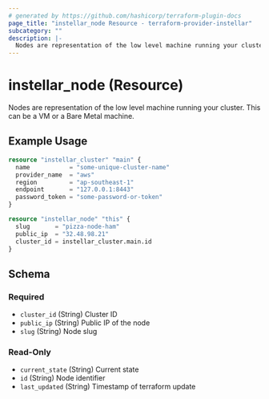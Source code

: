 ```yaml
---
# generated by https://github.com/hashicorp/terraform-plugin-docs
page_title: "instellar_node Resource - terraform-provider-instellar"
subcategory: ""
description: |-
  Nodes are representation of the low level machine running your cluster. This can be a VM or a Bare Metal machine.
---
```


# instellar_node (Resource)

Nodes are representation of the low level machine running your cluster. This can be a VM or a Bare Metal machine.

## Example Usage

```terraform
resource "instellar_cluster" "main" {
  name           = "some-unique-cluster-name"
  provider_name  = "aws"
  region         = "ap-southeast-1"
  endpoint       = "127.0.0.1:8443"
  password_token = "some-password-or-token"
}

resource "instellar_node" "this" {
  slug       = "pizza-node-ham"
  public_ip  = "32.48.98.21"
  cluster_id = instellar_cluster.main.id
}
```

<!-- schema generated by tfplugindocs -->
## Schema

### Required

- `cluster_id` (String) Cluster ID
- `public_ip` (String) Public IP of the node
- `slug` (String) Node slug

### Read-Only

- `current_state` (String) Current state
- `id` (String) Node identifier
- `last_updated` (String) Timestamp of terraform update
